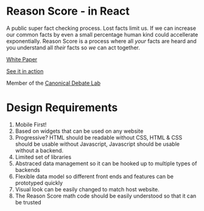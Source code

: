 # Reason Score - in React
A public super fact checking process.
Lost facts limit us. If we can increase our common facts by even a small percentage human kind could accellerate exponentially. Reason Score is a process where all _your_ facts are heard and you understand all _their_ facts so _we_ can act together.

[White Paper](https://github.com/ReasonScore/White-Paper)

[See it in action](https://reasonscore.github.io/reason-score-react/build)

Member of the [Canonical Debate Lab](http://github.com/canonical-debate-lab)

# Design Requirements
1. Mobile First!
1. Based on widgets that can be used on any website
1. Progressive? HTML should be readable without CSS, HTML & CSS should be usable without Javascript, Javascript should be usable without a backend.
1. Limited set of libraries
1. Abstraced data management so it can be hooked up to multiple types of backends
1. Flexible data model so different front ends and features can be prototyped quickly
1. Visual look can be easily changed to match host website.
1. The Reason Score math code should be easily understood so that it can be trusted
